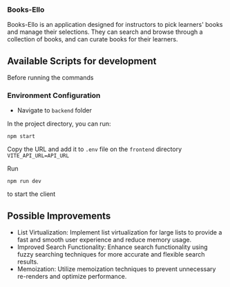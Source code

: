 ### Books-Ello
Books-Ello is an application designed for instructors to pick learners' books and manage their selections. They can search and browse through a collection of books, and can curate books for their learners.

## Available Scripts for development
Before running the commands
### Environment Configuration
- Navigate to `backend` folder

In the project directory, you can run:
```
npm start
```
Copy the URL and add it to `.env` file on the `frontend` directory `VITE_API_URL=API_URL`

Run 
```
npm run dev
```
to start the client



## Possible Improvements
- List Virtualization: Implement list virtualization for large lists to provide a fast and smooth user experience and reduce memory usage.
- Improved Search Functionality: Enhance search functionality using fuzzy searching techniques for more accurate and flexible search results.
- Memoization: Utilize memoization techniques to prevent unnecessary re-renders and optimize performance.
